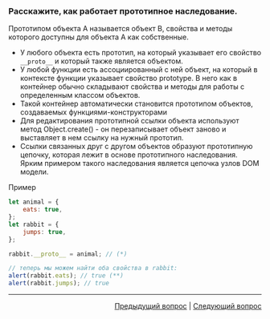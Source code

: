 ### Расскажите, как работает прототипное наследование.

Прототипом объекта А называется объект B, свойства и методы которого доступны для объекта A как собственные.

- У любого объекта есть прототип, на который указывает его свойство `__proto__` и который также является объектом.
- У любой функции есть ассоциированный с ней объект, на который в контексте функции указывает свойство prototype. В него как в контейнер обычно складывают свойства и методы для работы с определенным классом объектов.
- Такой контейнер автоматически становится прототипом объектов, создаваемых функциями-конструкторами
- Для редактирования прототипной ссылки объекта используют метод Object.create() - он перезаписывает объект заново и выставляет в нем ссылку на нужный прототип.
- Ссылки связанных друг с другом объектов образуют прототипную цепочку, которая лежит в основе прототипного наследования. Ярким примером такого наследования является цепочка узлов DOM модели.

Пример

```javascript
let animal = {
	eats: true,
};
let rabbit = {
	jumps: true,
};

rabbit.__proto__ = animal; // (*)

// теперь мы можем найти оба свойства в rabbit:
alert(rabbit.eats); // true (**)
alert(rabbit.jumps); // true
```

---

<div align="right">
<a href="2.md">Предыдущий вопрос</a> | <a href="4.md">Следующий вопрос</a>
</div>
